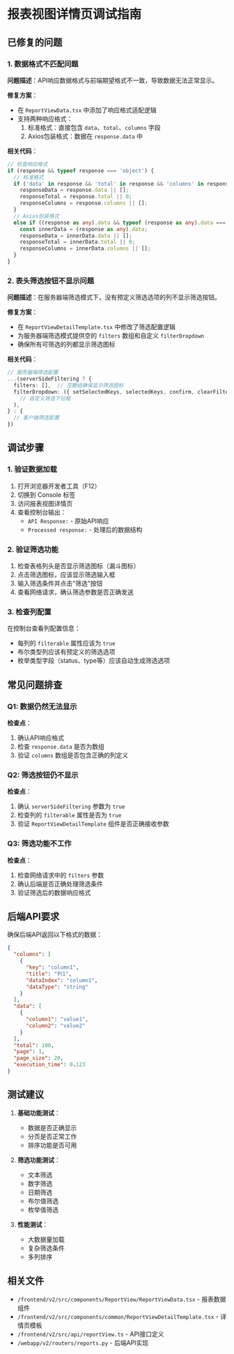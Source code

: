 # 报表视图详情页调试指南

## 已修复的问题

### 1. 数据格式不匹配问题
**问题描述**：API响应数据格式与前端期望格式不一致，导致数据无法正常显示。

**修复方案**：
- 在 `ReportViewData.tsx` 中添加了响应格式适配逻辑
- 支持两种响应格式：
  1. 标准格式：直接包含 `data`、`total`、`columns` 字段
  2. Axios包装格式：数据在 `response.data` 中

**相关代码**：
```typescript
// 检查响应格式
if (response && typeof response === 'object') {
  // 标准格式
  if ('data' in response && 'total' in response && 'columns' in response) {
    responseData = response.data || [];
    responseTotal = response.total || 0;
    responseColumns = response.columns || [];
  }
  // Axios包装格式
  else if ((response as any).data && typeof (response as any).data === 'object') {
    const innerData = (response as any).data;
    responseData = innerData.data || [];
    responseTotal = innerData.total || 0;
    responseColumns = innerData.columns || [];
  }
}
```

### 2. 表头筛选按钮不显示问题
**问题描述**：在服务器端筛选模式下，没有预定义筛选选项的列不显示筛选按钮。

**修复方案**：
- 在 `ReportViewDetailTemplate.tsx` 中修改了筛选配置逻辑
- 为服务器端筛选模式提供空的 `filters` 数组和自定义 `filterDropdown`
- 确保所有可筛选的列都显示筛选图标

**相关代码**：
```typescript
// 服务器端筛选配置
...(serverSideFiltering ? {
  filters: [],  // 空数组确保显示筛选图标
  filterDropdown: ({ setSelectedKeys, selectedKeys, confirm, clearFilters }) => (
    // 自定义筛选下拉框
  ),
} : {
  // 客户端筛选配置
})
```

## 调试步骤

### 1. 验证数据加载
1. 打开浏览器开发者工具（F12）
2. 切换到 Console 标签
3. 访问报表视图详情页
4. 查看控制台输出：
   - `API Response:` - 原始API响应
   - `Processed response:` - 处理后的数据结构

### 2. 验证筛选功能
1. 检查表格列头是否显示筛选图标（漏斗图标）
2. 点击筛选图标，应该显示筛选输入框
3. 输入筛选条件并点击"筛选"按钮
4. 查看网络请求，确认筛选参数是否正确发送

### 3. 检查列配置
在控制台查看列配置信息：
- 每列的 `filterable` 属性应该为 `true`
- 布尔类型列应该有预定义的筛选选项
- 枚举类型字段（status、type等）应该自动生成筛选选项

## 常见问题排查

### Q1: 数据仍然无法显示
**检查点**：
1. 确认API响应格式
2. 检查 `response.data` 是否为数组
3. 验证 `columns` 数组是否包含正确的列定义

### Q2: 筛选按钮仍不显示
**检查点**：
1. 确认 `serverSideFiltering` 参数为 `true`
2. 检查列的 `filterable` 属性是否为 `true`
3. 验证 `ReportViewDetailTemplate` 组件是否正确接收参数

### Q3: 筛选功能不工作
**检查点**：
1. 检查网络请求中的 `filters` 参数
2. 确认后端是否正确处理筛选条件
3. 验证筛选后的数据响应格式

## 后端API要求

确保后端API返回以下格式的数据：
```json
{
  "columns": [
    {
      "key": "column1",
      "title": "列1",
      "dataIndex": "column1",
      "dataType": "string"
    }
  ],
  "data": [
    {
      "column1": "value1",
      "column2": "value2"
    }
  ],
  "total": 100,
  "page": 1,
  "page_size": 20,
  "execution_time": 0.123
}
```

## 测试建议

1. **基础功能测试**：
   - 数据是否正确显示
   - 分页是否正常工作
   - 排序功能是否可用

2. **筛选功能测试**：
   - 文本筛选
   - 数字筛选
   - 日期筛选
   - 布尔值筛选
   - 枚举值筛选

3. **性能测试**：
   - 大数据量加载
   - 复杂筛选条件
   - 多列排序

## 相关文件
- `/frontend/v2/src/components/ReportView/ReportViewData.tsx` - 报表数据组件
- `/frontend/v2/src/components/common/ReportViewDetailTemplate.tsx` - 详情页模板
- `/frontend/v2/src/api/reportView.ts` - API接口定义
- `/webapp/v2/routers/reports.py` - 后端API实现